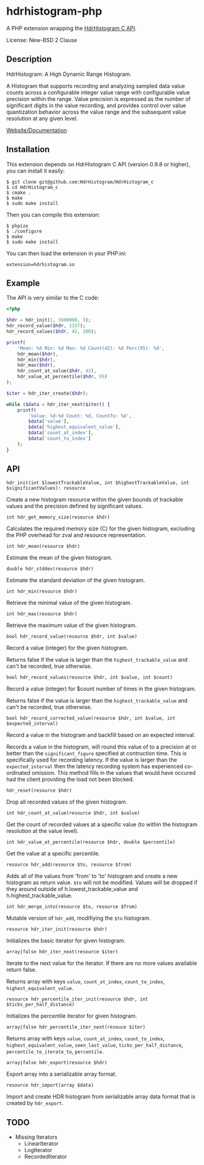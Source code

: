 # hdrhistogram-php

A PHP extension wrapping the [HdrHistogram C API](https://github.com/HdrHistogram/HdrHistogram_c).

License: New-BSD 2 Clause

## Description

HdrHistogram: A High Dynamic Range Histogram.

A Histogram that supports recording and analyzing sampled data value counts across a configurable integer value range with configurable value precision within the range. Value precision is expressed as the number of significant digits in the value recording, and provides control over value quantization behavior across the value range and the subsequent value resolution at any given level.

[Website/Documentation](http://hdrhistogram.org)

## Installation

This extension depends on HdrHistogram C API (version 0.9.8 or higher), you can install it easily:

    $ git clone git@github.com:HdrHistogram/HdrHistogram_c
    $ cd HdrHistogram_c
    $ cmake .
    $ make
    $ sudo make install

Then you can compile this extension:

    $ phpize
    $ ./configure
    $ make
    $ sudo make install

You can then load the extension in your PHP.ini:

    extension=hdrhistogram.so

## Example

The API is very similar to the C code:

```php
<?php

$hdr = hdr_init(1, 3600000, 3);
hdr_record_value($hdr, 1337);
hdr_record_values($hdr, 42, 100);

printf(
    'Mean: %d Min: %d Max: %d Count(42): %d Perc(95): %d',
    hdr_mean($hdr),
    hdr_min($hdr),
    hdr_max($hdr),
    hdr_count_at_value($hdr, 42),
    hdr_value_at_percentile($hdr, 95)
);

$iter = hdr_iter_create($hdr);

while ($data = hdr_iter_next($iter)) {
    printf(
        'Value: %d-%d Count: %d, CountTo: %d',
        $data['value'],
        $data['highest_equivalent_value'],
        $data['count_at_index'],
        $data['count_to_index']
    );
}

```

## API

``hdr_init(int $lowestTrackableValue, int $highestTrackableValue, int $significantValues): resource``

Create a new histogram resource within the given bounds of trackable values and the precision
defined by significant values.

``int hdr_get_memory_size(resource $hdr)``

Calculates the required memory size (C) for the given histogram, excluding the PHP overhead for zval and resource representation.

``int hdr_mean(resource $hdr)``

Estimate the mean of the given histogram.

``double hdr_stddev(resource $hdr)``

Estimate the standard deviation of the given histogram.

``int hdr_min(resource $hdr)``

Retrieve the minimal value of the given histogram.

``int hdr_max(resource $hdr)``

Retrieve the maximum value of the given histogram.

``bool hdr_record_value(resource $hdr, int $value)``

Record a value (integer) for the given histogram.

Returns false if the value is larger than the `highest_trackable_value` and can't be recorded, true otherwise.

``bool hdr_record_values(resource $hdr, int $value, int $count)``

Record a value (integer) for $count number of times in the given histogram.

Returns false if the value is larger than the `highest_trackable_value` and can't be recorded, true otherwise.

``bool hdr_record_corrected_value(resource $hdr, int $value, int $expected_interval)``

Record a value in the histogram and backfill based on an expected interval.

Records a value in the histogram, will round this value of to a precision at or
better than the `significant_figure` specified at contruction time.  This is
specifically used for recording latency.  If the value is larger than the
`expected_interval` then the latency recording system has experienced
co-ordinated omission. This method fills in the values that would have occured
had the client providing the load not been blocked.

``hdr_reset(resource $hdr)``

Drop all recorded values of the given histogram.

``int hdr_count_at_value(resource $hdr, int $value)``

Get the count of recorded values at a specific value (to within the histogram resolution at the value level).

``int hdr_value_at_percentile(resource $hdr, double $percentile)``

Get the value at a specific percentile.

``resource hdr_add(resource $to, resource $from)``

Adds all of the values from 'from' to 'to' histogram and create a new histogram
as return value. `$to` will not be modified.  Values will be dropped if they around
outside of h.lowest_trackable_value and h.highest_trackable_value.

``int hdr_merge_into(resource $to, resource $from)``

Mutable version of ``hdr_add``, modifiying the ``$to`` histogram.

``resource hdr_iter_init(resource $hdr)``

Initializes the basic iterator for given histogram.

``array|false hdr_iter_next(resource $iter)``

Iterate to the next value for the iterator. If there are no more values available return false.

Returns array with keys `value`, `count_at_index`, `count_to_index`, `highest_equivalent_value`.


``resource hdr_percentile_iter_init(resource $hdr, int $ticks_per_half_distance)``

Initializes the percentile iterator for given histogram.

``array|false hdr_percentile_iter_next(resouce $iter)``

Returns array with keys `value`, `count_at_index`, `count_to_index`, `highest_equivalent_value`, `seen_last_value`, `ticks_per_half_distance`, `percentile_to_iterate_to`, `percentile`.

``array|false hdr_export(resource $hdr)``

Export array into a serializable array format.

``resource hdr_import(array $data)``

Import and create HDR histogram from serializable array data format that is created by ``hdr_export``.

## TODO

* Missing Iterators
    * LinearIterator
    * LogIterator
    * RecordedIterator

